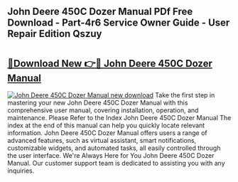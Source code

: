 ## John Deere 450C Dozer Manual PDf Free Download - Part-4r6 Service Owner Guide - User Repair Edition Qszuy

# <h2><a href="http://bc83221.oget.top/?id=John+Deere+450C+Dozer+Manual">🔗Download New 👉🔴 John Deere 450C Dozer Manual</a></h2>

[![John Deere 450C Dozer Manual new download](https://i.imgur.com/5g1atiW.png)](http://bc83221.oget.top/?id=John+Deere+450C+Dozer+Manual)
Take the first step in mastering your new John Deere 450C Dozer Manual with this comprehensive user manual, covering installation, operation, and maintenance. Please Refer to the Index John Deere 450C Dozer Manual The index at the end of this manual can help you quickly locate relevant information. John Deere 450C Dozer Manual offers users a range of advanced features, such as virtual assistant, smart notifications, customizable widgets, and automated tasks, all easily controlled through the user interface. We're Always Here for You John Deere 450C Dozer Manual. Our customer support team is dedicated to assisting you with any inquiries.
